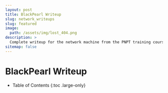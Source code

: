 ```yaml
---
layout: post
title: BlackPearl Writeup
slug: network_writeups
slug: featured
image: 
  path: /assets/img/lost_404.png
description: >
  Complete writeup for the network machine from the PNPT training course.
sitemap: false
---
```


# BlackPearl Writeup

- Table of Contents
{:toc .large-only}